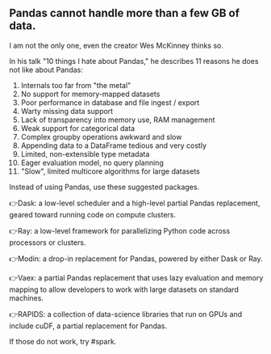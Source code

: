 ## Pandas cannot handle more than a few GB of data.

I am not the only one, even the creator Wes McKinney thinks so.

In his talk "10 things I hate about Pandas," he describes 11 reasons he does not like about Pandas:

1. Internals too far from "the metal"
2. No support for memory-mapped datasets
3. Poor performance in database and file ingest / export
4. Warty missing data support
5. Lack of transparency into memory use, RAM management
6. Weak support for categorical data
7. Complex groupby operations awkward and slow
8. Appending data to a DataFrame tedious and very costly
9. Limited, non-extensible type metadata
10. Eager evaluation model, no query planning
11. "Slow", limited multicore algorithms for large datasets

Instead of using Pandas, use these suggested packages.

👉Dask: a low-level scheduler and a high-level partial Pandas replacement, geared toward running code on compute clusters.

👉Ray: a low-level framework for parallelizing Python code across processors or clusters.

👉Modin: a drop-in replacement for Pandas, powered by either Dask or Ray.

👉Vaex: a partial Pandas replacement that uses lazy evaluation and memory mapping to allow developers to work with large datasets on standard machines.

👉RAPIDS: a collection of data-science libraries that run on GPUs and include cuDF, a partial replacement for Pandas.

If those do not work, try #spark.
